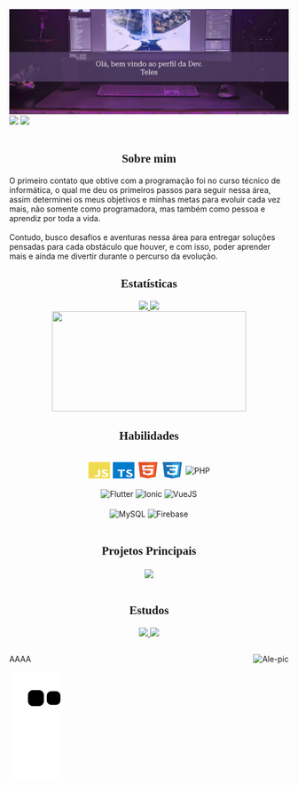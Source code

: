 <div class="head">
  <img src="https://github.com/alliliumm/Alessandra-Teles/blob/main/Header.png">
  <div class="header-socials">
    <a href="https://www.linkedin.com/in/alessandra-teles911" target="_blank"><img src="https://img.shields.io/badge/-LinkedIn-%230077B5?style=for-the-badge&logo=linkedin&logoColor=white" target="_blank"></a> 
    <a href="https://gitlab.com/alessandrateles911" target="_blank"><img src="https://img.shields.io/badge/GitLab-330F63?style=for-the-badge&logo=gitlab&logoColor=white" target="_blank"></a> 
  </div>
</div>

<br>
<div class="body">
  <div class="header">
  <div class="start-text">
    <div>
      <h2 align="center" style="font-family:Times" >Sobre mim</h2>
      <p>O primeiro contato que obtive com a programação foi no curso técnico de informática, o qual me deu os primeiros passos para seguir nessa área, assim determinei os meus objetivos e minhas metas para evoluir cada vez mais, não somente como programadora, mas também como pessoa e aprendiz por toda a vida. <br><br>
      Contudo, busco desafios e aventuras nessa área para entregar soluções pensadas para cada obstáculo que houver, e com isso, poder aprender mais e ainda me divertir durante o percurso da evolução.
      </p>
    </div>
  </div>
  </div>

  <div class="main">

  <div>
    <h2 align="center" style="font-family:Times" >Estatísticas</h2>
  </div>

  <div class="git-status" align="center">
    <a href="https://github.com/alliliumm">
    <img height="180em" src="https://github-readme-stats.vercel.app/api?username=alliliumm&show_icons=true&theme=dracula&include_all_commits=true&count_private=true"/>
    <img height="180em" src="https://github-readme-stats.vercel.app/api/top-langs/?username=alliliumm&layout=compact&langs_count=7&theme=dracula"/>
    </a>
  </div>

  <div class="git-wakatime" align="center">
    <a href="https://wakatime.com/@alliliumm">
    <img height="180em" width="350px" src="https://github-readme-stats.vercel.app/api/wakatime?username=alliliumm&theme=dracula"/>
    </a>
  </div>

  <div>
    <h2 align="center" style="font-family:Times" >Habilidades</h2>
  </div>

  <div class="git-languages" align="center" style="display: inline_block"><br>
    <img align="center" alt="JavaScript" height="30" width="40" src="https://raw.githubusercontent.com/devicons/devicon/master/icons/javascript/javascript-plain.svg">
    <img align="center" alt="Type-Script" height="30" width="40" src="https://raw.githubusercontent.com/devicons/devicon/master/icons/typescript/typescript-plain.svg">
    <img align="center" alt="HTML" height="30" width="40" src="https://raw.githubusercontent.com/devicons/devicon/master/icons/html5/html5-original.svg">
    <img align="center" alt="CSS" height="30" width="40" src="https://raw.githubusercontent.com/devicons/devicon/master/icons/css3/css3-original.svg">
    <img align="center" alt="PHP" height="60" width="40" src="https://cdn.jsdelivr.net/gh/devicons/devicon/icons/php/php-plain.svg" />
  </div>

  <br>

  <div class="git-frameworks" align="center" style="display: inline_block">
    <img align="center" alt="Flutter" height="30" width="40" src="https://cdn.jsdelivr.net/gh/devicons/devicon/icons/flutter/flutter-original.svg" />
    <img align="center" alt="Ionic" height="30" width="40" src="https://cdn.jsdelivr.net/gh/devicons/devicon/icons/ionic/ionic-original.svg" />
    <img align="center" alt="VueJS" height="30" width="40" src="https://cdn.jsdelivr.net/gh/devicons/devicon/icons/vuejs/vuejs-original.svg" />
  </div>

  <br>

  <div align="center" style="display: inline_block">
  <img align="center" alt="MySQL" height="60" width="70" src="https://cdn.jsdelivr.net/gh/devicons/devicon/icons/mysql/mysql-plain-wordmark.svg" />
  <img align="center" alt="Firebase" height="50" width="70" src="https://cdn.jsdelivr.net/gh/devicons/devicon/icons/firebase/firebase-plain-wordmark.svg" />
  </div>

  <br>

  <div>
    <h2 align="center" style="font-family:Times" >Projetos Principais</h2>
  </div> 

  <div class="git-repos" align="center">
  <a href="https://github.com/alliliumm/Adminio-APP">
    <img align="center" src="https://github-readme-stats.vercel.app/api/pin/?username=alliliumm&amp;repo=Adminio-APP&amp;theme=dracula" style="max-width: 100%;">
  </a>
  </div>

  <br>
    <div>
    <h2 align="center" style="font-family:Times" >Estudos</h2>
  </div> 

  <div class="git-repos" align="center">
  <a href="https://github.com/alliliumm/Ionic-Projects">
    <img src="https://github-readme-stats.vercel.app/api/pin/?username=alliliumm&amp;repo=Ionic-Projects&amp;theme=dracula" style="max-width: 100%;">
  </a>
  <a href="https://github.com/alliliumm/Estudos">
    <img src="https://github-readme-stats.vercel.app/api/pin/?username=alliliumm&amp;repo=Estudos&amp;theme=dracula" style="max-width: 100%;">
  </a>
  </div>


  </div>

##

  <div class="footer">
    <div>
      <img align="right" alt="Ale-pic" height="150" src="https://github.com/alliliumm/alliliumm/blob/main/perf-v1.png">
    </div>
    <div class="end-text">
        <p>AAAA</p>
    </div>
  </div>

  ![Snake animation](https://github.com/alliliumm/alliliumm/blob/output/github-contribution-grid-snake.svg)
</div>



